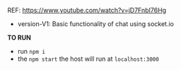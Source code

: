 REF: https://www.youtube.com/watch?v=jD7FnbI76Hg

- version-V1: Basic functionality of chat using socket.io

**TO RUN**

- run `npm i`
- the `npm start` the host will run at `localhost:3000`
